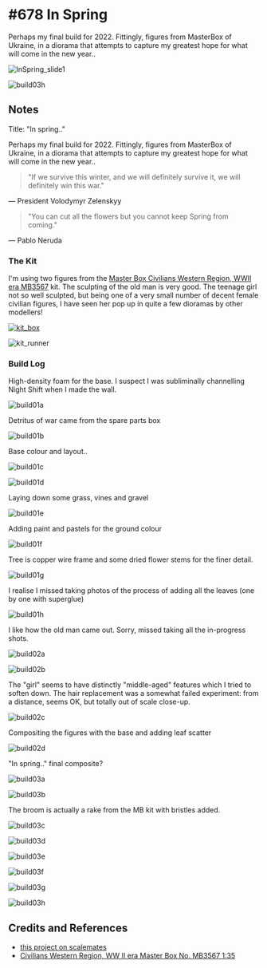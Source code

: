 # #678 In Spring

Perhaps my final build for 2022. Fittingly, figures from MasterBox of Ukraine, in a diorama that attempts to capture my greatest hope for what will come in the new year..

![InSpring_slide1](./assets/InSpring_slide1.jpg?raw=true)

![build03h](./assets/build03h.jpg?raw=true)

## Notes

Title: "In spring.."

Perhaps my final build for 2022. Fittingly, figures from MasterBox of Ukraine, in a diorama that attempts to capture my greatest hope for what will come in the new year..

> "If we survive this winter, and we will definitely survive it, we will definitely win this war."

— President Volodymyr Zelenskyy

> "You can cut all the flowers but you cannot keep Spring from coming."

— Pablo Neruda

### The Kit

I'm using two figures from the
[Master Box Civilians Western Region, WWII era MB3567](https://www.scalemates.com/kits/master-box-mb3567-civilians--133854)
kit. The sculpting of the old man is very good.
The teenage girl not so well sculpted, but being one of a very small number of decent female civilian figures, I have seen her pop up in quite a few dioramas by other modellers!

[![kit_box](./assets/kit_box.jpg?raw=true)]((https://www.scalemates.com/kits/master-box-mb3567-civilians--133854))

![kit_runner](./assets/kit_runner.jpg?raw=true)

### Build Log

High-density foam for the base. I suspect I was subliminally channelling Night Shift when I made the wall.

![build01a](./assets/build01a.jpg?raw=true)

Detritus of war came from the spare parts box

![build01b](./assets/build01b.jpg?raw=true)

Base colour and layout..

![build01c](./assets/build01c.jpg?raw=true)

![build01d](./assets/build01d.jpg?raw=true)

Laying down some grass, vines and gravel

![build01e](./assets/build01e.jpg?raw=true)

Adding paint and pastels for the ground colour

![build01f](./assets/build01f.jpg?raw=true)

Tree is copper wire frame and some dried flower stems for the finer detail.

![build01g](./assets/build01g.jpg?raw=true)

I realise I missed taking photos of the process of adding all the leaves (one by one with superglue)

![build01h](./assets/build01h.jpg?raw=true)

I like how the old man came out. Sorry, missed taking all the in-progress shots.

![build02a](./assets/build02a.jpg?raw=true)

![build02b](./assets/build02b.jpg?raw=true)

The "girl" seems to have distinctly "middle-aged" features which I tried to soften down. The hair replacement was a somewhat failed experiment: from a distance, seems OK, but totally out of scale close-up.

![build02c](./assets/build02c.jpg?raw=true)

Compositing the figures with the base and adding leaf scatter

![build02d](./assets/build02d.jpg?raw=true)

"In spring.." final composite?

![build03a](./assets/build03a.jpg?raw=true)

![build03b](./assets/build03b.jpg?raw=true)

The broom is actually a rake from the MB kit with bristles added.

![build03c](./assets/build03c.jpg?raw=true)

![build03d](./assets/build03d.jpg?raw=true)

![build03e](./assets/build03e.jpg?raw=true)

![build03f](./assets/build03f.jpg?raw=true)

![build03g](./assets/build03g.jpg?raw=true)

![build03h](./assets/build03h.jpg?raw=true)

## Credits and References

* [this project on scalemates](https://www.scalemates.com/profiles/mate.php?id=74137&p=projects&project=132204)
* [Civilians Western Region, WW II era Master Box No. MB3567 1:35](https://www.scalemates.com/kits/master-box-mb3567-civilians--133854)

